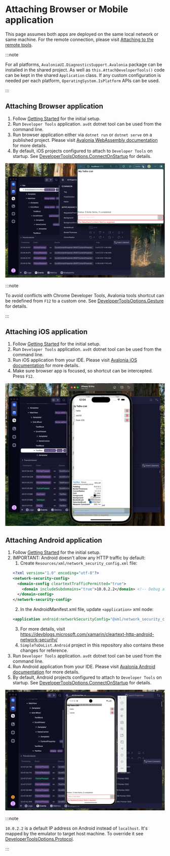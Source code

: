 # Attaching Browser or Mobile application

This page assumes both apps are deployed on the same local network or same machine. For the remote connection, please visit [Attaching to the remote tools](./attaching-to-the-remote-tool.md).

:::note

For all platforms, `AvaloniaUI.DiagnosticsSupport.Avalonia` package can be installed in the shared project. As well as `this.AttachDeveloperTools()` code can be kept in the shared `Application` class. If any custom configuration is needed per each platform, `OperatingSystem.IsPlatform` APIs can be used. 

:::

## Attaching Browser application

1. Follow [Getting Started](../getting-started.md) for the initial setup.
2. Run `Developer Tools` application. `avdt` dotnet tool can be used from the command line.
3. Run browser application either via `dotnet run` or `dotnet serve` on a published project. Please visit [Avalonia WebAssembly documentation](https://docs.avaloniaui.net/docs/guides/platforms/how-to-use-web-assembly) for more details.
4. By default, iOS projects configured to attach to `Developer Tools` on startup. See [DeveloperToolsOptions.ConnectOnStartup](./options-reference.md#developertoolsoptionsconnectonstartup) for details.

![Browser with Developer Tools](../../../../static/img/dev-tools//attaching-to-browser.png)

:::note

To avoid conflicts with Chrome Developer Tools, Avalonia tools shortcut can be redefined from `F12` to a custom one. See [DeveloperToolsOptions.Gesture](./options-reference.md) for details.

:::

## Attaching iOS application


1. Follow [Getting Started](../getting-started.md) for the initial setup.
2. Run `Developer Tools` application. `avdt` dotnet tool can be used from the command line.
3. Run iOS application from your IDE. Please visit [Avalonia iOS documentation](https://docs.avaloniaui.net/docs/guides/platforms/ios/) for more details.
4. Make sure browser app is focused, so shortcut can be intercepted. Press `F12`.

![iOS with Developer Tools](../../../../static/img/dev-tools//attaching-to-ios.png)

## Attaching Android application

1. Follow [Getting Started](../getting-started.md) for the initial setup.
2. IMPORTANT: Android doesn't allow any HTTP traffic by default:
   1. Create `Resources/xml/network_security_config.xml` file:
   ```xml
   <?xml version="1.0" encoding="utf-8"?>
   <network-security-config>
     <domain-config cleartextTrafficPermitted="true">
       <domain includeSubdomains="true">10.0.2.2</domain> <!-- Debug address -->
     </domain-config>
   </network-security-config>
   ```
   2. In the AndroidManifest.xml file, update `<application>` xml node:
   ```xml
   <application android:networkSecurityConfig="@xml/network_security_config">
   ```
   3. For more details, visit https://devblogs.microsoft.com/xamarin/cleartext-http-android-network-security/
   4. `SimpleToDoList.Android` project in this repository also contains these changes for reference.
3. Run `Developer Tools` application. `avdt` dotnet tool can be used from the command line.
4. Run Android application from your IDE. Please visit [Avalonia Android documentation](https://docs.avaloniaui.net/docs/guides/platforms/android/) for more details.
5. By default, Android projects configured to attach to `Developer Tools` on startup. See [DeveloperToolsOptions.ConnectOnStartup](./options-reference.md#developertoolsoptionsconnectonstartup) for details.

![Android with Developer Tools](../../../../static/img/dev-tools//attaching-to-android.png)

:::note

`10.0.2.2` is a default IP address on Android instead of `localhost`. It's mapped by the emulator to target host machine. To override it see [DeveloperToolsOptions.Protocol](./options-reference.md#developertoolsoptionsprotocol).

:::